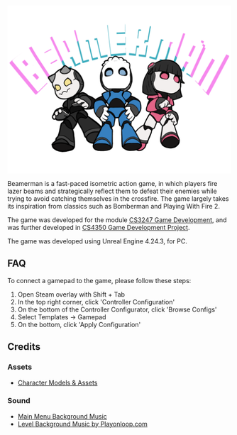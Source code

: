 <div style="display: flex; justify-content:center;">
    <img src="Content/UI/beamerman_title_logo.PNG" width="600px"/>
</div>

Beamerman is a fast-paced isometric action game, in which players fire lazer beams and strategically reflect them to defeat their enemies while trying to avoid catching themselves in the crossfire. The game largely takes its inspiration from classics such as Bomberman and Playing With Fire 2.

The game was developed for the module [CS3247 Game Development](https://nusmods.com/modules/CS3247/game-development), and was further developed in [CS4350 Game Development Project](https://nusmods.com/modules/CS4350/game-development-project).

The game was developed using Unreal Engine 4.24.3, for PC.

## FAQ
To connect a gamepad to the game, please follow these steps:

1. Open Steam overlay with Shift + Tab
2. In the top right corner, click 'Controller Configuration'
3. On the bottom of the Controller Configurator, click 'Browse Configs'
4. Select Templates -> Gamepad
5. On the bottom, click 'Apply Configuration'

## Credits

### Assets
- [Character Models & Assets](https://www.unrealengine.com/marketplace/en-US/product/chibi-characters)

### Sound
- [Main Menu Background Music](https://www.youtube.com/watch?v=w1MYuE1eZVo)
- [Level Background Music by Playonloop.com](https://opengameart.org/content/hesitation-synth-electronic-loop)


